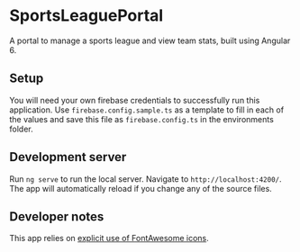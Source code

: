 # SportsLeaguePortal

A portal to manage a sports league and view team stats, built using Angular 6.

## Setup

You will need your own firebase credentials to successfully run this application.  Use `firebase.config.sample.ts` as a template to fill in each of the values and save this file as `firebase.config.ts` in the environments folder.

## Development server

Run `ng serve` to run the local server. Navigate to `http://localhost:4200/`. The app will automatically reload if you change any of the source files.

## Developer notes

This app relies on [explicit use of FontAwesome icons](https://github.com/FortAwesome/angular-fontawesome#explicit-reference).
